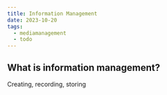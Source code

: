 ```yaml
---
title: Information Management
date: 2023-10-20
tags:
  - mediamanagement
  - todo
---
```

## What is information management?
Creating, recording, storing 